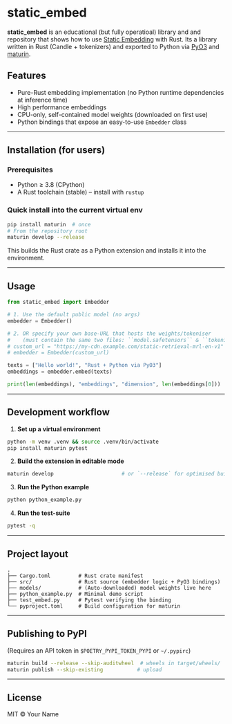 # static_embed

**static_embed** is an educational (but fully operatioal) library and and repository that shows how to use [Static Embedding](https://huggingface.co/blog/static-embeddings) with Rust. Its a library written in Rust (Candle + tokenizers) and exported to Python via [PyO3](https://pyo3.rs/) and [maturin](https://github.com/PyO3/maturin).

## Features

* Pure-Rust embedding implementation (no Python runtime dependencies at inference time)
* High performance embeddings
* CPU-only, self-contained model weights (downloaded on first use)
* Python bindings that expose an easy-to-use `Embedder` class

---

## Installation (for users)

### Prerequisites
* Python ≥ 3.8  (CPython)
* A Rust toolchain (stable) – install with `rustup`

### Quick install into the current **virtual env**
```bash
pip install maturin  # once
# From the repository root
maturin develop --release
```
This builds the Rust crate as a Python extension and installs it into the environment.

---

## Usage
```python
from static_embed import Embedder

# 1. Use the default public model (no args)
embedder = Embedder()

# 2. OR specify your own base-URL that hosts the weights/tokeniser
#    (must contain the same two files: ``model.safetensors`` & ``tokenizer.json``)
# custom_url = "https://my-cdn.example.com/static-retrieval-mrl-en-v1"
# embedder = Embedder(custom_url)

texts = ["Hello world!", "Rust + Python via PyO3"]
embeddings = embedder.embed(texts)

print(len(embeddings), "embeddings", "dimension", len(embeddings[0]))
```

---

## Development workflow

1. **Set up a virtual environment**
```bash
python -m venv .venv && source .venv/bin/activate
pip install maturin pytest
```
2. **Build the extension in editable mode**
```bash
maturin develop                      # or `--release` for optimised builds
```
3. **Run the Python example**
```bash
python python_example.py
```
4. **Run the test-suite**
```bash
pytest -q
```

---

## Project layout

```
.
├── Cargo.toml         # Rust crate manifest
├── src/               # Rust source (embedder logic + PyO3 bindings)
├── models/            # (Auto-downloaded) model weights live here
├── python_example.py  # Minimal demo script
├── test_embed.py      # Pytest verifying the binding
└── pyproject.toml     # Build configuration for maturin
```

---

## Publishing to PyPI
(Requires an API token in `$POETRY_PYPI_TOKEN_PYPI` or `~/.pypirc`)
```bash
maturin build --release --skip-auditwheel  # wheels in target/wheels/
maturin publish --skip-existing           # upload
```

---

## License
MIT © Your Name 
